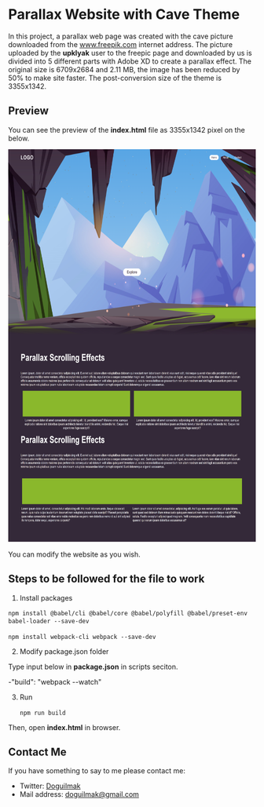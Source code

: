 
# Parallax Website with Cave Theme 

In this project, a parallax web page was created with the cave picture downloaded from the www.freepik.com internet address. The picture uploaded by the **upklyak** user to the freepic page and downloaded by us is divided into 5 different parts with Adobe XD to create a parallax effect. The original size is 6709x2684 and 2.11 MB, the image has been reduced by 50% to make site faster. The post-conversion size of the theme is 3355x1342.


## Preview

You can see the preview of the **index.html** file as 3355x1342 pixel on the below.

<p align="center">
    <img height="800" src="/pics/index.html.png"> 
</p>

You can modify the website as you wish.

## Steps to be followed for the file to work   

 1.  Install packages

    npm install @babel/cli @babel/core @babel/polyfill @babel/preset-env babel-loader --save-dev

    npm install webpack-cli webpack --save-dev

2. Modify package.json folder

Type input below in **package.json** in scripts seciton.

-"build": "webpack --watch"

3. Run 

    `npm run build`

Then, open **index.html** in browser.

## Contact Me

If you have something to say to me please contact me: 

 - Twitter: [Doguilmak](https://twitter.com/Doguilmak)  
 - Mail address: doguilmak@gmail.com
